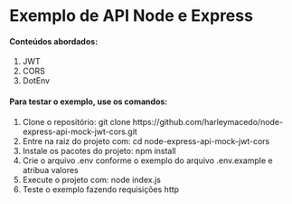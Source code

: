 <h1>Exemplo de API Node e Express</h1>

<h4>Conteúdos abordados:</h4>
<ol>
    <li>JWT</li>
    <li>CORS</li>
    <li>DotEnv</li>
</ol>

<h4>Para testar o exemplo, use os comandos:</h4>
<ol>
    <li>Clone o repositório: git clone https://github.com/harleymacedo/node-express-api-mock-jwt-cors.git</li>
    <li>Entre na raiz do projeto com: cd node-express-api-mock-jwt-cors</li>
    <li>Instale os pacotes do projeto: npm install</li>
    <li>Crie o arquivo .env conforme o exemplo do arquivo .env.example e atribua valores</li>
    <li>Execute o projeto com: node index.js</li>
    <li>Teste o exemplo fazendo requisições http</li>
</ol>